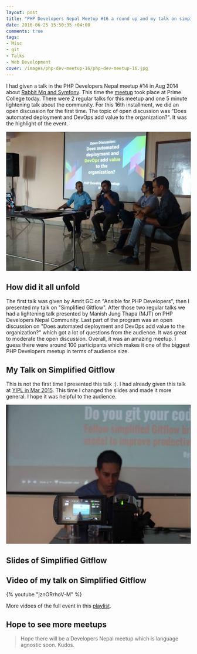 ```yaml
---
layout: post
title: "PHP Developers Nepal Meetup #16 a round up and my talk on simpilfied gitflow with slides"
date: 2016-06-25 15:50:35 +04:00
comments: true
tags:
- Misc
- git
- Talks
- Web Development
cover: /images/php-dev-meetup-16/php-dev-meetup-16.jpg
---
```


I had given a talk in the PHP Developers Nepal meetup #14 in Aug 2014 about [Rabbit Mq and Symfony](https://geshan.com.np/blog/2014/08/basic-overview-of-message-queues-rabbit/). This time the [meetup](http://developers-nepal.github.io/php/meetups/25-Jun-2016/) took place at Prime College today. There were 2 regular talks for this meetup and one 5 minute lightening talk about the community. For this 16th installment, we did an open discussion for the first time. The topic of open discussion was "Does automated deployment and DevOps add value to the organization?". It was the highlight of the event.

<img class="center" loading="lazy" src="/images/php-dev-meetup-16/php-dev-meetup-16.jpg" title="PHP Dev Meetup 16 Open Panel discussion on DevOps" alt="PHP Dev Meetup 16 Open Panel discussion on DevOps">

<!-- more -->

## How did it all unfold

The first talk was given by Amrit GC on "Ansible for PHP Developers", then I presented my talk on "Simplified Gitflow". After those two regular talks we had a lightening talk presented by Manish Jung Thapa (MJT) on PHP Developers Nepal Community. Last part of the program was an open discussion on "Does automated deployment and DevOps add value to the organization?" which got a lot of questions from the audience. It was great to moderate the open discussion. Overall, it was an amazing meetup. I guess there were around 100 participants which makes it one of the biggest PHP Developers meetup in terms of audience size.

## My Talk on Simplified Gitflow

This is not the first time I presented this talk :). I had already given this talk at [YIPL in Mar 2015](https://geshan.com.np/blog/2015/09/how-to-use-simplified-gitflow-branching-model-video/). This time I changed the slides and made it more general. I hope it was helpful to the audience.

<img class="center" loading="lazy" src="/images/php-dev-meetup-16/simplified-gitflow-talk.jpg" title="PHP Dev Meetup 16 My talk on simplified gitflow" alt="PHP Dev Meetup 16 My talk on simplified gitflow">

## Slides of Simplified Gitflow

<script async class="speakerdeck-embed" data-id="acdf3ecb8fd84007b33113d906e5dd3c" data-ratio="1.77777777777778" src="//speakerdeck.com/assets/embed.js"></script>

## Video of my talk on Simplified Gitflow

{% youtube "jznORrhoV-M" %}

More vidoes of the full event in this [playlist](https://www.youtube.com/playlist?list=PLhTqkNYfkucxGk2OssIseNLMF9jPXYoHC).

## Hope to see more meetups

> Hope there will be a Developers Nepal meetup which is language agnostic soon. Kudos.
